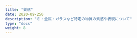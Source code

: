```yaml
---
title: "質感"
date: 2020-09-250
description: "布・金属・ガラスなど特定の物質の質感や表現について"
type: "docs"
weight: 8
---
```

